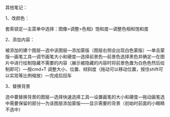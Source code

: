 其他笔记：


1、改颜色：

套索锁定—主菜单中选择：图像>调整>色相》饱和度—调整色相和饱和度

2、添加内容：

被添加的建个图层—选中该图层—添加蒙版（图层右侧会出现白色蒙版）—单击蒙版—画笔工具—调节画笔大小和硬度—选择前景色—前景色选择黑色并确定—在图片中进行绘制隐藏不需要的内容（展示被隐藏的内容时将前景色置为白色色然后绘制即可）—按cmd+T 调整大小、位置、倾斜度（拖动可以移动位置，按住shift可以实现等比例缩放）—完成后回车

3、替换背景

选中要替换背景的图层—选择快速选择工具—设置画笔的大小和硬度—拖动画笔选中需要保留的部分—为该图层添加蒙版——显示需要的背景（初始时前面的小眼睛不选中）